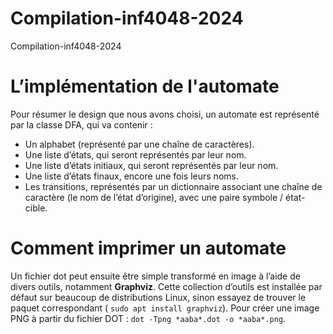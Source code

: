 # Compilation-inf4048-2024

Compilation-inf4048-2024

# L’implémentation de l'automate

Pour résumer le design que nous avons choisi, un automate est représenté par la classe DFA, qui va contenir :

- Un alphabet (représenté par une chaîne de caractères).
- Une liste d’états, qui seront représentés par leur nom.
- Une liste d’états initiaux, qui seront représentés par leur nom.
- Une liste d’états finaux, encore une fois leurs noms.
- Les transitions, représentés par un dictionnaire associant une chaîne de caractère (le nom de l’état d’origine), avec une paire symbole / état-cible.

# Comment imprimer un automate

Un fichier dot peut ensuite être simple transformé en image à l’aide de divers outils, notamment **Graphviz**. Cette collection d’outils est installée par défaut sur beaucoup de distributions Linux, sinon essayez de trouver le paquet correspondant ( `sudo apt install graphviz`). Pour créer une image PNG à partir du fichier DOT : `dot -Tpng *aaba*.dot -o *aaba*.png`.
